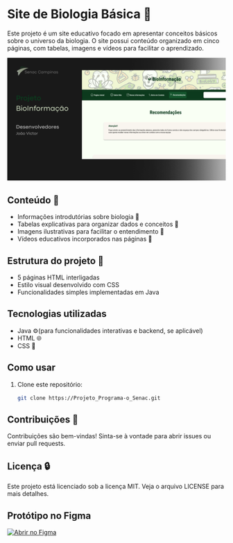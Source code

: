 # Site de Biologia Básica 🐛

Este projeto é um site educativo focado em apresentar conceitos básicos sobre o universo da biologia. O site possui conteúdo organizado em cinco páginas, com tabelas, imagens e vídeos para facilitar o aprendizado.

<p align="center">
  <img alt="License" src="capa_readme.png">
</p>

## Conteúdo 🧪

- Informações introdutórias sobre biologia 🧬
- Tabelas explicativas para organizar dados e conceitos 🌿
- Imagens ilustrativas para facilitar o entendimento 🦋
- Vídeos educativos incorporados nas páginas 🦠

## Estrutura do projeto 📂

- 5 páginas HTML interligadas
- Estilo visual desenvolvido com CSS
- Funcionalidades simples implementadas em Java

## Tecnologias utilizadas

- Java ⚙️(para funcionalidades interativas e backend, se aplicável)  
- HTML 🌐
- CSS 🎨

## Como usar

1. Clone este repositório:
   ```bash
   git clone https://Projeto_Programa-o_Senac.git

## Contribuições 🤝
Contribuições são bem-vindas! Sinta-se à vontade para abrir issues ou enviar pull requests.

## Licença 🔒 
Este projeto está licenciado sob a licença MIT. Veja o arquivo LICENSE para mais detalhes.

## Protótipo no Figma

<a href="https://www.figma.com/design/3C6tOp8lHuh0LeYIWMg2d5/Bioinforma%C3%A7%C3%A3o?node-id=1-3&t=Jh7GuUHTp3y8NJ7g-1" target="_blank">
  <img src="https://upload.wikimedia.org/wikipedia/commons/3/33/Figma-logo.svg" width="80" alt="Abrir no Figma"/>
</a>
